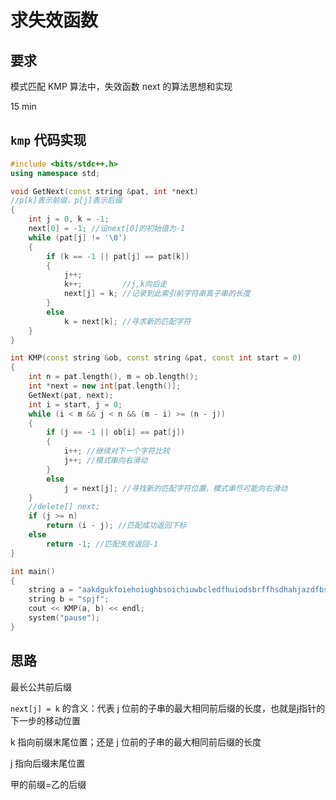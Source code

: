 # 求失效函数

## 要求

模式匹配 KMP 算法中，失效函数 next 的算法思想和实现

15 min

## `kmp` 代码实现

```c++
#include <bits/stdc++.h>
using namespace std;

void GetNext(const string &pat, int *next)
//p[k]表示前缀，p[j]表示后缀
{
    int j = 0, k = -1;
    next[0] = -1; //设next[0]的初始值为-1
    while (pat[j] != '\0')
    {
        if (k == -1 || pat[j] == pat[k])
        {
            j++;
            k++;         //j,k向后走
            next[j] = k; //记录到此索引前字符串真子串的长度
        }
        else
            k = next[k]; //寻求新的匹配字符
    }
}

int KMP(const string &ob, const string &pat, const int start = 0)
{
    int n = pat.length(), m = ob.length();
    int *next = new int[pat.length()];
    GetNext(pat, next);
    int i = start, j = 0;
    while (i < m && j < n && (m - i) >= (n - j))
    {
        if (j == -1 || ob[i] == pat[j])
        {
            i++; //继续对下一个字符比较
            j++; //模式串向右滑动
        }
        else
            j = next[j]; //寻找新的匹配字符位置，模式串尽可能向右滑动
    }
    //delete[] next;
    if (j >= n)
        return (i - j); //匹配成功返回下标
    else
        return -1; //匹配失败返回-1
}

int main()
{
    string a = "aakdgukfoiehoiughbsoichiuwbcledfhuiodsbrffhsdhahjazdfbsetrjhavoiwsbhvcobsaiuadcbiduasfvwsfvsncusbcoiusadgvoisgvbdjbghspjfosbbc";
    string b = "spjf";
    cout << KMP(a, b) << endl;
    system("pause");
}
```

## 思路

最长公共前后缀

`next[j] = k` 的含义：代表  j 位前的子串的最大相同前后缀的长度，也就是j指针的下一步的移动位置

k 指向前缀末尾位置；还是 j 位前的子串的最大相同前后缀的长度

j 指向后缀末尾位置 

甲的前缀=乙的后缀